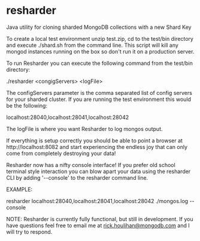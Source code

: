 resharder
=========

Java utility for cloning sharded MongoDB collections with a new Shard Key

To create a local test environment unzip test.zip, cd to the test/bin directory and execute ./shard.sh from the command line.  This script will kill any mongod instances running on the box so don't run it on a production server.

To run Resharder you can execute the following command from the test/bin directory:

./resharder \<congigServers\> \<logFile\>

The configServers parameter is the comma separated list of config servers for your sharded cluster.  If you are running the test environment this would be the following:

localhost:28040,localhost:28041,localhost:28042

The logFile is where you want Resharder to log mongos output.

If everything is setup correctly you should be able to point a browser at http://localhost:8082 and start experiencing the endless joy that can only come from completely destroying your data!

Resharder now has a nifty console interface!  If you prefer old school terminal style interaction you can blow apart your data using the resharder CLI by adding '--console' to the resharder command line.

EXAMPLE:

resharder localhost:28040,localhost:28041,localhost:28042 ./mongos.log --console

NOTE:  Resharder is currently fully functional, but still in development.  If you have questions feel free to email me at rick.houlihan@mongodb.com and I will try to respond.
